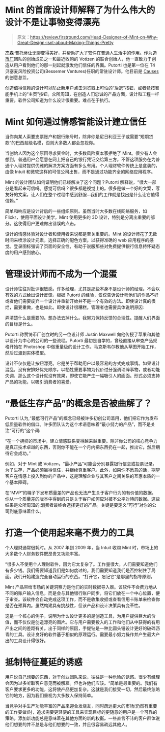 # Mint 的首席设计师解释了为什么伟大的设计不是让事物变得漂亮

> 原文：<https://review.firstround.com/Head-Designer-of-Mint-on-Why-Great-Design-isnt-about-Making-Things-Pretty>

杰森·普托蒂让无聊变得美好，并帮助扩大了软件在普通人生活中的作用。作为[造币厂](https://www.mint.com/ "null")团队的创始成员之一和最近收购的 Votizen 的联合创始人，他一直致力于创造从用户看到他们的那一刻起就激发他们信任的界面。Putorti 也是第一位在 T4 贝塞麦风险投资公司(Bessemer Ventures)任职的常驻设计师。他目前是 [Causes](https://www.causes.com/ "null") 的创意总监。

创造值得信赖的设计可以防止新用户点击浏览器上可怕的“后退”按钮，或者猛按智能手机上的“主页”按钮。众所周知，在创造人们忠诚的产品方面，设计和工程一样重要。软件公司知道为什么设计很重要。难点在于执行。

# Mint 如何通过情感智能设计建立信任

当你向某人索要支票账户和银行账号时，除非你是尼日利亚王子或需要“短期贷款”的巴西超级名模，否则大多数人都会忽视你。

当创始人因为这个原因寻求资金时，大多数风险资本家拒绝了 Mint。很少有人会想到，普通用户会愿意在网上把自己的银行凭证交给第三方，不管这项服务在为普通个人理财提供优雅的解决方案方面有多么有用。个人理财软件传统上是盒装的，由像 Intuit 和微软这样的可信公司出售，而不是通过功能齐全的网络应用程序。

Mint 的设计团队如何证明他们已经解决了这个问题？Putorti 解释说，“很大一部分是看起来可信吗。感觉可信吗？很多都是视觉上的。很多是做一个好的文案，写友好的文案，让人们在整个过程中感到舒服...我们的工作就是找出是什么让它值得信赖。”

简单和响应是设计背后的一些组织原则。虽然当时大多数在线网络服务，如 Flickr，使用平面设计美学，Mint 使用更多的 3D 设计，特别是分离出重要的部分。这使得用户更难做出错误的点击。

设计的情感体验对设计者和使用者来说都是至关重要的。Mint 的设计师花了无数时间来喷涂设计元素，选择正确的配色方案，以获得准确的 web 应用程序的感觉。登录图标强调了页面的安全性，有助于说服那些对免费提供银行信息持怀疑态度的用户感到放心。

# 管理设计师而不成为一个混蛋

设计师往往对批评很敏感。许多经理，尤其是那些本身不是设计师的经理，不会以有效的方式给出设计反馈。根据 Putorti 的经验，仅仅告诉设计师他们的作品不好或者他们需要废弃一个设计并重新开始并不是一个有效的方法。即使设计真的很烂，需要重做，也是如此。即使设计很糟糕，管理者也需要具体说明原因:

弄清楚什么是重要的。想办法去掉什么。我努力保持反馈的合理性。提醒人们界面的目标是什么。

Putorti 称赞铸币厂创立时的另一位设计师 Justin Maxwell 向他传授了苹果和其他以设计为中心的公司的一些流程。Putorti 最初是自学的，曾经直接从审查产品规格开始在 Photoshop 中做重量级的设计工作。马克斯韦尔教他从草图开始工作，然后过渡到实体模型。

设计不仅仅是让按钮漂亮。它是关于帮助用户以最容易的方式完成事情。如果设计混乱，没有安排好优先顺序，以牺牲重要事物为代价过分强调琐碎事物，或者功能失调，那么这个设计就没有效果，即使它能产生一幅吸引人的画面。形式必须支持产品的功能，以吸引消费者的喜爱。

# “最低生存产品”的概念是否被曲解了？

Putorti 认为,“最低可行产品”的概念已经被许多初创公司滥用，他们把它作为发布低质量软件的借口。许多团队认为这个术语意味着“最小努力的产品”，而不是关注“可行的”这个词:

“在一个拥挤的市场中，建立情感联系变得越来越重要。除非你公司的核心竞争力是真正技术卓越的东西，否则你不能在一个月内把东西扔在一起，推出它，然后期待它会成功。”

例如，对于 Mint 或 Votizen，“最小产品”可能会分别暴露银行信息或投票记录。为了生存，产品必须赢得信任，并继续尊重客户。此外，如果你不愿意的话，期望客户在情感上投入到你的产品中，这是理解企业与其客户之间关系的互惠本质的一个基本障碍。

在“MVP”的幌子下发布质量差的产品也无法产生关于客户行为的有价值的数据。你从一个质量差的版本中得到的只是关于客户如何应对被不公平对待的数据。这些结果是众所周知的:消费者最终会选择更好的产品。关键是要定义“可行”对你的公司到底意味着什么。

# 打造一个使用起来毫不费力的工具

个人理财通常很耗时。从 2007 年到 2009 年，当 Intuit 收购 Mint 时，市场上的大多数个人财务软件既昂贵又功能丰富。

“很多人不使用个人理财软件，因为它太复杂了。工作量很大。人们需要知道他们有多少钱。我们需要知道我们是如何度过的。我们需要知道我们是否控制住了局面。我们开始建造完全自动运行的东西。“打开它，忘记它”是那里的指导原则。

Mint 产品带给市场的关键洞察力是他们的实时数据导入器。该软件不会费力地从不同的账户输入信息，而是会与其他银行账户同步，将它们放在一个中心位置，便于审查。该软件会自动完成这项工作，而不是收集收据或查看信用卡账单来检查你是否在预算内。虽然构建具有挑战性，但该产品和设计决策具有变革性。

这是一个核心的例子，说明为什么设计更多的是创造工具，为用户提供巨大的价值，而不仅仅是创造漂亮的图片。它与用户需要投入的工作和他们从中获得的有用产出之间的差距有关。出于同样的原因，手提钻是一种比圆头锤设计更好的破碎沥青的工具。设计良好的软件基于相似的原理运行。需要最小努力操作并产生最大产出的工具设计得很好。

# 抵制特征蔓延的诱惑

用户说自己想要的东西，对于创业团队来说，往往是一种危险的诱惑。很少有经理会因为过多听取客户意见而被解雇。但也许他们应该。“简单是最重要的。我们有客户要求更多的功能，这将使产品更加复杂。这就是我们接受一切，然后最终忽略它的地方，因为我们重视为大多数人保持简单。

当竞争对手生产功能丰富的产品来迎合发烧友，同时疏远更大的市场(仍然有重要的工作要做)时，追求需要更轻便的工具来实现目标的更随意的用户是一个可靠的策略。添加新功能总是意味着在其他方面的新的权衡。一些直言不讳的客户群体说他们想要的并不总是与他们想要的一致，并且很容易疏远其他人。